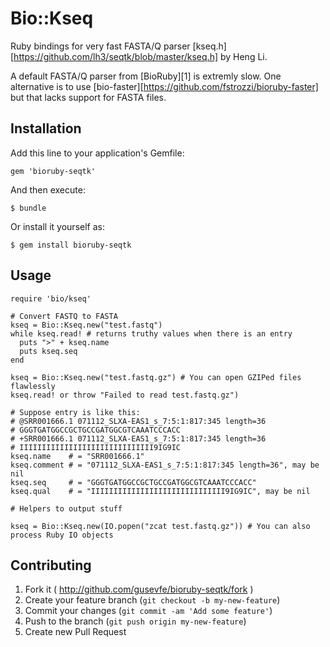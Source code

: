 # Bio::Kseq

Ruby bindings for very fast FASTA/Q parser [kseq.h][https://github.com/lh3/seqtk/blob/master/kseq.h] by Heng Li.

A default FASTA/Q parser from [BioRuby][1] is extremly slow. One alternative is to use [bio-faster][https://github.com/fstrozzi/bioruby-faster] but that lacks support for FASTA files.

## Installation

Add this line to your application's Gemfile:

    gem 'bioruby-seqtk'

And then execute:

    $ bundle

Or install it yourself as:

    $ gem install bioruby-seqtk

## Usage

```
require 'bio/kseq'

# Convert FASTQ to FASTA
kseq = Bio::Kseq.new("test.fastq")
while kseq.read! # returns truthy values when there is an entry
  puts ">" + kseq.name 
  puts kseq.seq
end

kseq = Bio::Kseq.new("test.fastq.gz") # You can open GZIPed files flawlessly
kseq.read! or throw "Failed to read test.fastq.gz")

# Suppose entry is like this:
# @SRR001666.1 071112_SLXA-EAS1_s_7:5:1:817:345 length=36
# GGGTGATGGCCGCTGCCGATGGCGTCAAATCCCACC
# +SRR001666.1 071112_SLXA-EAS1_s_7:5:1:817:345 length=36
# IIIIIIIIIIIIIIIIIIIIIIIIIIIIII9IG9IC
kseq.name    # = "SRR001666.1"
kseq.comment # = "071112_SLXA-EAS1_s_7:5:1:817:345 length=36", may be nil
kseq.seq     # = "GGGTGATGGCCGCTGCCGATGGCGTCAAATCCCACC"
kseq.qual    # = "IIIIIIIIIIIIIIIIIIIIIIIIIIIIII9IG9IC", may be nil

# Helpers to output stuff

kseq = Bio::Kseq.new(IO.popen("zcat test.fastq.gz")) # You can also process Ruby IO objects
```

## Contributing

1. Fork it ( http://github.com/gusevfe/bioruby-seqtk/fork )
2. Create your feature branch (`git checkout -b my-new-feature`)
3. Commit your changes (`git commit -am 'Add some feature'`)
4. Push to the branch (`git push origin my-new-feature`)
5. Create new Pull Request
